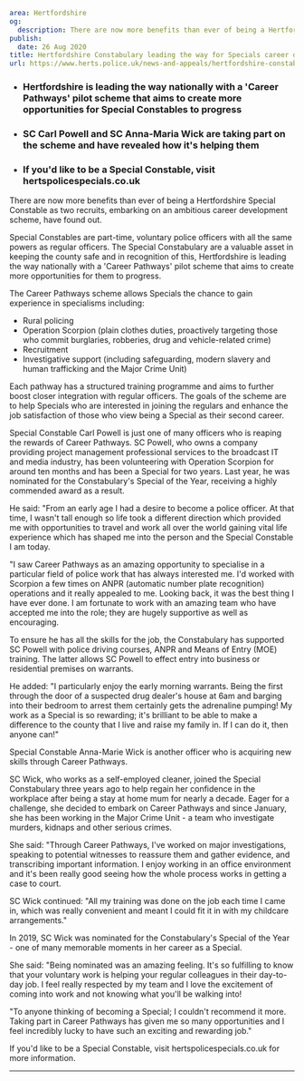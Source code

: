 ```yaml
area: Hertfordshire
og:
  description: There are now more benefits than ever of being a Hertfordshire Special Constable as two recruits, embarking on an ambitious career development scheme, have found out.
publish:
  date: 26 Aug 2020
title: Hertfordshire Constabulary leading the way for Specials career development
url: https://www.herts.police.uk/news-and-appeals/hertfordshire-constabulary-leading-the-way-for-specials-career-development-0543
```

* ### Hertfordshire is leading the way nationally with a 'Career Pathways' pilot scheme that aims to create more opportunities for Special Constables to progress

 * ### SC Carl Powell and SC Anna-Maria Wick are taking part on the scheme and have revealed how it's helping them

 * ### If you'd like to be a Special Constable, visit hertspolicespecials.co.uk

There are now more benefits than ever of being a Hertfordshire Special Constable as two recruits, embarking on an ambitious career development scheme, have found out.

Special Constables are part-time, voluntary police officers with all the same powers as regular officers. The Special Constabulary are a valuable asset in keeping the county safe and in recognition of this, Hertfordshire is leading the way nationally with a 'Career Pathways' pilot scheme that aims to create more opportunities for them to progress.

The Career Pathways scheme allows Specials the chance to gain experience in specialisms including:

 * Rural policing
 * Operation Scorpion (plain clothes duties, proactively targeting those who commit burglaries, robberies, drug and vehicle-related crime)
 * Recruitment
 * Investigative support (including safeguarding, modern slavery and human trafficking and the Major Crime Unit)

Each pathway has a structured training programme and aims to further boost closer integration with regular officers. The goals of the scheme are to help Specials who are interested in joining the regulars and enhance the job satisfaction of those who view being a Special as their second career.

Special Constable Carl Powell is just one of many officers who is reaping the rewards of Career Pathways. SC Powell, who owns a company providing project management professional services to the broadcast IT and media industry, has been volunteering with Operation Scorpion for around ten months and has been a Special for two years. Last year, he was nominated for the Constabulary's Special of the Year, receiving a highly commended award as a result.

He said: "From an early age I had a desire to become a police officer. At that time, I wasn't tall enough so life took a different direction which provided me with opportunities to travel and work all over the world gaining vital life experience which has shaped me into the person and the Special Constable I am today.

"I saw Career Pathways as an amazing opportunity to specialise in a particular field of police work that has always interested me. I'd worked with Scorpion a few times on ANPR (automatic number plate recognition) operations and it really appealed to me. Looking back, it was the best thing I have ever done. I am fortunate to work with an amazing team who have accepted me into the role; they are hugely supportive as well as encouraging.

To ensure he has all the skills for the job, the Constabulary has supported SC Powell with police driving courses, ANPR and Means of Entry (MOE) training. The latter allows SC Powell to effect entry into business or residential premises on warrants.

He added: "I particularly enjoy the early morning warrants. Being the first through the door of a suspected drug dealer's house at 6am and barging into their bedroom to arrest them certainly gets the adrenaline pumping! My work as a Special is so rewarding; it's brilliant to be able to make a difference to the county that I live and raise my family in. If I can do it, then anyone can!"

Special Constable Anna-Marie Wick is another officer who is acquiring new skills through Career Pathways.

SC Wick, who works as a self-employed cleaner, joined the Special Constabulary three years ago to help regain her confidence in the workplace after being a stay at home mum for nearly a decade. Eager for a challenge, she decided to embark on Career Pathways and since January, she has been working in the Major Crime Unit - a team who investigate murders, kidnaps and other serious crimes.

She said: "Through Career Pathways, I've worked on major investigations, speaking to potential witnesses to reassure them and gather evidence, and transcribing important information. I enjoy working in an office environment and it's been really good seeing how the whole process works in getting a case to court.

SC Wick continued: "All my training was done on the job each time I came in, which was really convenient and meant I could fit it in with my childcare arrangements."

In 2019, SC Wick was nominated for the Constabulary's Special of the Year - one of many memorable moments in her career as a Special.

She said: "Being nominated was an amazing feeling. It's so fulfilling to know that your voluntary work is helping your regular colleagues in their day-to-day job. I feel really respected by my team and I love the excitement of coming into work and not knowing what you'll be walking into!

"To anyone thinking of becoming a Special; I couldn't recommend it more. Taking part in Career Pathways has given me so many opportunities and I feel incredibly lucky to have such an exciting and rewarding job."

If you'd like to be a Special Constable, visit hertspolicespecials.co.uk for more information.

** **
